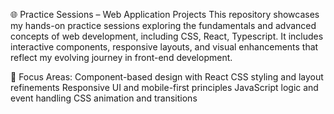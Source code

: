 🌐 Practice Sessions – Web Application Projects This repository showcases my hands-on practice sessions exploring the fundamentals and advanced concepts of web development, including  CSS, React, Typescript. It includes interactive components, responsive layouts, and visual enhancements that reflect my evolving journey in front-end development. 

🔹 Focus Areas:
Component-based design with React
CSS styling and layout refinements
Responsive UI and mobile-first principles
JavaScript logic and event handling
CSS animation and transitions
